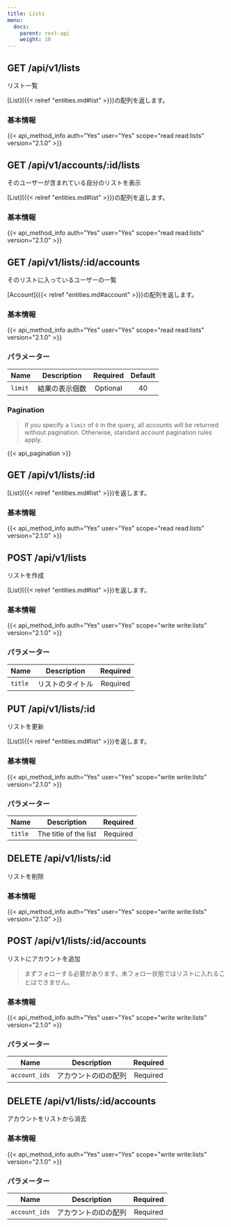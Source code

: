 ```yaml
---
title: Lists
menu:
  docs:
    parent: rest-api
    weight: 10
---
```


## GET /api/v1/lists

リスト一覧

[List]({{< relref "entities.md#list" >}})の配列を返します。

### 基本情報

{{< api_method_info auth="Yes" user="Yes" scope="read read:lists" version="2.1.0" >}}

## GET /api/v1/accounts/:id/lists

そのユーザーが含まれている自分のリストを表示

 [List]({{< relref "entities.md#list" >}})の配列を返します。

### 基本情報

{{< api_method_info auth="Yes" user="Yes" scope="read read:lists" version="2.1.0" >}}

## GET /api/v1/lists/:id/accounts

そのリストに入っているユーザーの一覧

[Account]({{< relref "entities.md#account" >}})の配列を返します。

### 基本情報

{{< api_method_info auth="Yes" user="Yes" scope="read read:lists" version="2.1.0" >}}

### パラメーター

|Name|Description|Required|Default|
|----|-----------|:------:|:-----:|
| `limit` | 結果の表示個数 | Optional | 40 |

### Pagination

>If you specify a `limit` of `0` in the query, all accounts will be returned without pagination. Otherwise, standard account pagination rules apply.

{{< api_pagination >}}

## GET /api/v1/lists/:id

[List]({{< relref "entities.md#list" >}})を返します。

### 基本情報

{{< api_method_info auth="Yes" user="Yes" scope="read read:lists" version="2.1.0" >}}

## POST /api/v1/lists

リストを作成

[List]({{< relref "entities.md#list" >}})を返します。

### 基本情報

{{< api_method_info auth="Yes" user="Yes" scope="write write:lists" version="2.1.0" >}}

### パラメーター

|Name|Description|Required|
|----|-----------|:------:|
| `title` | リストのタイトル | Required |

## PUT /api/v1/lists/:id

リストを更新

[List]({{< relref "entities.md#list" >}})を返します。

### 基本情報

{{< api_method_info auth="Yes" user="Yes" scope="write write:lists" version="2.1.0" >}}

### パラメーター

|Name|Description|Required|
|----|-----------|:------:|
| `title` | The title of the list | Required |

## DELETE /api/v1/lists/:id

リストを削除

### 基本情報

{{< api_method_info auth="Yes" user="Yes" scope="write write:lists" version="2.1.0" >}}

## POST /api/v1/lists/:id/accounts

リストにアカウントを追加

> まずフォローする必要があります。未フォロー状態ではリストに入れることはできません。

### 基本情報

{{< api_method_info auth="Yes" user="Yes" scope="write write:lists" version="2.1.0" >}}

### パラメーター

|Name|Description|Required|
|----|-----------|:------:|
| `account_ids` | アカウントのIDの配列 | Required |

## DELETE /api/v1/lists/:id/accounts

アカウントをリストから消去

### 基本情報

{{< api_method_info auth="Yes" user="Yes" scope="write write:lists" version="2.1.0" >}}

### パラメーター

|Name|Description|Required|
|----|-----------|:------:|
| `account_ids` | アカウントのIDの配列 | Required |
